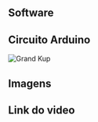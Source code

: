 ## Software


## Circuito Arduino
![Grand Kup](https://user-images.githubusercontent.com/49030518/179756431-0ebf0138-9785-4c23-adb8-c94adddbdcbe.png)


## Imagens

## Link do video


